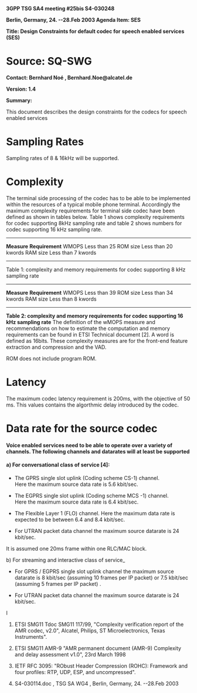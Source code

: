 **3GPP TSG SA4 meeting \#25bis S4-030248**

**Berlin, Germany, 24. --28.Feb 2003 Agenda Item: SES**

**Title: Design Constraints for default codec for speech enabled
services (SES)**

Source: SQ-SWG
==============

**Contact: Bernhard Noé , Bernhard.Noe\@alcatel.de**

**Version: 1.4**

**Summary:**

This document describes the design constraints for the codecs for speech
enabled services

Sampling Rates
==============

Sampling rates of 8 & 16kHz will be supported.

Complexity
==========

The terminal side processing of the codec has to be able to be
implemented within the resources of a typical mobile phone terminal.
Accordingly the maximum complexity requirements for terminal side codec
have been defined as shown in tables below. Table 1 shows complexity
requirements for codec supporting 8kHz sampling rate and table 2 shows
numbers for codec supporting 16 kHz sampling rate.

  ------------- ---------------------
  **Measure**   **Requirement**
  WMOPS         Less than 25
  ROM size      Less than 20 kwords
  RAM size      Less than 7 kwords
  ------------- ---------------------

Table 1: complexity and memory requirements for codec supporting 8 kHz
sampling rate

  ------------- ---------------------
  **Measure**   **Requirement**
  WMOPS         Less than 39
  ROM size      Less than 34 kwords
  RAM size      Less than 8 kwords
  ------------- ---------------------

**Table 2: complexity and memory requirements for codec supporting 16
kHz sampling rate** The definition of the wMOPS measure and
recommendations on how to estimate the computation and memory
requirements can be found in ETSI Technical document \[2\]. A word is
defined as 16bits. These complexity measures are for the front-end
feature extraction and compression and the VAD.

ROM does not include program ROM.

Latency
=======

The maximum codec latency requirement is 200ms, with the objective of 50
ms. This values contains the algorthmic delay introduced by the codec.

Data rate for the source codec
==============================

#### Voice enabled services need to be able to operate over a variety of channels. The following channels and datarates will at least be supported

#### a) For conversational class of service \[4\]:

-   The GPRS single slot uplink (Coding scheme CS-1) channel.\
    Here the maximum source data rate is 5.6 kbit/sec.

-   The EGPRS single slot uplink (Coding scheme MCS -1) channel.\
    Here the maximum source data rate is 6.4 kbit/sec.

-   The Flexible Layer 1 (FLO) channel. Here the maximum data rate is
    expected to be between 6.4 and 8.4 kbit/sec.

-   For UTRAN packet data channel the maximum source datarate is 24
    kbit/sec.

It is assumed one 20ms frame within one RLC/MAC block.

b\) For streaming and interactive class of service\_

-   For GPRS / EGPRS single slot uplink channel the maximum source
    datarate is 8 kbit/sec (assuming 10 frames per IP packet) or 7.5
    kbit/sec (assuming 5 frames per IP packet) .

-   For UTRAN packet data channel the maximum source datarate is 24
    kbit/sec.

I

1.  ETSI SMG11 Tdoc SMG11 117/99, "Complexity verification report of the
    AMR codec, v2.0", Alcatel, Philips, ST Microelectronics, Texas
    Instruments\".

2.  ETSI SMG11 AMR-9 \"AMR permanent document (AMR-9) Complexity and
    delay assessment v1.0\", 23rd March 1998

3.  IETF RFC 3095: \"RObust Header Compression (ROHC): Framework and
    four profiles: RTP, UDP, ESP, and uncompressed\".

4.  S4-030114.doc , TSG SA WG4 , Berlin, Germany, 24. --28.Feb 2003

